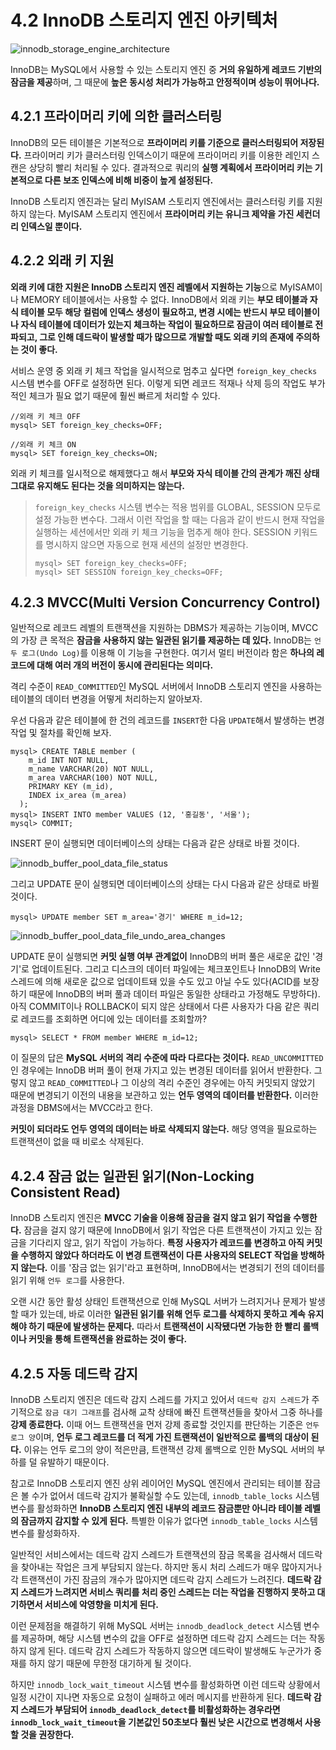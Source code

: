 # 4.2 InnoDB 스토리지 엔진 아키텍처

![innodb_storage_engine_architecture](./innodb_storage_engine_architecture.png)

InnoDB는 MySQL에서 사용할 수 있는 스토리지 엔진 중 **거의 유일하게 레코드 기반의 잠금을 제공**하며, 그 때문에 **높은 동시성 처리가 가능하고 안정적이며 성능이 뛰어나다.**

## 4.2.1 프라이머리 키에 의한 클러스터링

InnoDB의 모든 테이블은 기본적으로 **프라이머리 키를 기준으로 클러스터링되어 저장된다.** 프라이머리 키가 클러스터링 인덱스이기 때문에 프라이머리 키를 이용한 레인지 스캔은 상당히 빨리 처리될 수 있다. 결과적으로 쿼리의 **실행 계획에서 프라이머리 키는 기본적으로 다른 보조 인덱스에 비해 비중이 높게 설정된다.**

InnoDB 스토리지 엔진과는 달리 MyISAM 스토리지 엔진에서는 클러스터링 키를 지원하지 않는다. MyISAM 스토리지 엔진에서 **프라이머리 키는 유니크 제약을 가진 세컨더리 인덱스일 뿐이다.**

## 4.2.2 외래 키 지원

**외래 키에 대한 지원은 InnoDB 스토리지 엔진 레벨에서 지원하는 기능**으로 MyISAM이나 MEMORY 테이블에서는 사용할 수 없다. InnoDB에서 외래 키는 **부모 테이블과 자식 테이블 모두 해당 컬럼에 인덱스 생성이 필요하고, 변경 시에는 반드시 부모 테이블이나 자식 테이블에 데이터가 있는지 체크하는 작업이 필요하므로 잠금이 여러 테이블로 전파되고, 그로 인해 데드락이 발생할 때가 많으므로 개발할 때도 외래 키의 존재에 주의하는 것이 좋다.**

서비스 운영 중 외래 키 체크 작업을 일시적으로 멈추고 싶다면 `foreign_key_checks` 시스템 변수를 OFF로 설정하면 된다. 이렇게 되면 레코드 적재나 삭제 등의 작업도 부가적인 체크가 필요 없기 때문에 훨씬 빠르게 처리할 수 있다.

```mysql
//외래 키 체크 OFF
mysql> SET foreign_key_checks=OFF;

//외래 키 체크 ON
mysql> SET foreign_key_checks=ON;
```

외래 키 체크를 일시적으로 해제했다고 해서 **부모와 자식 테이블 간의 관계가 깨진 상태 그대로 유지해도 된다는 것을 의미하지는 않는다.** 

> `foreign_key_checks` 시스템 변수는 적용 범위를 GLOBAL, SESSION 모두로 설정 가능한 변수다. 그래서 이런 작업을 할 때는 다음과 같이 반드시 현재 작업을 실행하는 세션에서만 외래 키 체크 기능을 멈추게 해야 한다. SESSION 키워드를 명시하지 않으면 자동으로 현재 세션의 설정만 변경한다.
>
> ```mysql
> mysql> SET foreign_key_checks=OFF;
> mysql> SET SESSION foreign_key_checks=OFF;
> ```

## 4.2.3 MVCC(Multi Version Concurrency Control)

일반적으로 레코드 레벨의 트랜잭션을 지원하는 DBMS가 제공하는 기능이며, MVCC의 가장 큰 목적은 **잠금을 사용하지 않는 일관된 읽기를 제공하는 데 있다.** InnoDB는 `언두 로그(Undo Log)`를 이용해 이 기능을 구현한다. 여기서 멀티 버전이라 함은 **하나의 레코드에 대해 여러 개의 버전이 동시에 관리된다는 의미다.**

격리 수준이 `READ_COMMITTED`인 MySQL 서버에서 InnoDB 스토리지 엔진을 사용하는 테이블의 데이터 변경을 어떻게 처리하는지 알아보자.

우선 다음과 같은 테이블에 한 건의 레코드를 `INSERT`한 다음 `UPDATE`해서 발생하는 변경 작업 및 절차를 확인해 보자.

```mysql
mysql> CREATE TABLE member (
    m_id INT NOT NULL, 
    m_name VARCHAR(20) NOT NULL, 
    m_area VARCHAR(100) NOT NULL, 
    PRIMARY KEY (m_id), 
    INDEX ix_area (m_area)
  );
mysql> INSERT INTO member VALUES (12, '홍길동', '서울');
mysql> COMMIT;
```

INSERT 문이 실행되면 데이터베이스의 상태는 다음과 같은 상태로 바뀔 것이다.

![innodb_buffer_pool_data_file_status](./innodb_buffer_pool_data_file_status.png)

그리고 UPDATE 문이 실행되면 데이터베이스의 상태는 다시 다음과 같은 상태로 바뀔 것이다.

```mysql
mysql> UPDATE member SET m_area='경기' WHERE m_id=12;
```

![innodb_buffer_pool_data_file_undo_area_changes](./innodb_buffer_pool_data_file_undo_area_changes.png)

UPDATE 문이 실행되면 **커밋 실행 여부 관계없이** InnoDB의 버퍼 풀은 새로운 값인 '경기'로 업데이트된다. 그리고 디스크의 데이터 파일에는 체크포인트나 InnoDB의 Write 스레드에 의해 새로운 값으로 업데이트돼 있을 수도 있고 아닐 수도 있다(ACID를 보장하기 때문에 InnoDB의 버퍼 풀과 데이터 파일은 동일한 상태라고 가정해도 무방하다). 아직 COMMIT이나 ROLLBACK이 되지 않은 상태에서 다른 사용자가 다음 같은 쿼리로 레코드를 조회하면 어디에 있는 데이터를 조회할까?

```mysql
mysql> SELECT * FROM member WHERE m_id=12;
```

이 질문의 답은 **MySQL 서버의 격리 수준에 따라 다르다는 것이다.** `READ_UNCOMMITTED`인 경우에는 InnoDB 버퍼 풀이 현재 가지고 있는 변경된 데이터를 읽어서 반환한다. 그렇지 않고 `READ_COMMITTED`나 그 이상의 격리 수준인 경우에는 아직 커밋되지 않았기 때문에 변경되기 이전의 내용을 보관하고 있는 **언두 영역의 데이터를 반환한다.** 이러한 과정을 DBMS에서는 MVCC라고 한다.

**커밋이 되더라도 언두 영역의 데이터는 바로 삭제되지 않는다.** 해당 영역을 필요로하는 트랜잭션이 없을 때 비로소 삭제된다.

## 4.2.4 잠금 없는 일관된 읽기(Non-Locking Consistent Read)

InnoDB 스토리지 엔진은 **MVCC 기술을 이용해 잠금을 걸지 않고 읽기 작업을 수행한다.** 잠금을 걸지 않기 때문에 InnoDB에서 읽기 작업은 다른 트랜잭션이 가지고 있는 잠금을 기다리지 않고, 읽기 작업이 가능하다. **특정 사용자가 레코드를 변경하고 아직 커밋을 수행하지 않았다 하더라도 이 변경 트랜잭션이 다른 사용자의 SELECT 작업을 방해하지 않는다.** 이를 '잠금 없는 읽기'라고 표현하며, InnoDB에서는 변경되기 전의 데이터를 읽기 위해 `언두 로그`를 사용한다.

오랜 시간 동안 활성 상태인 트랜잭션으로 인해 MySQL 서버가 느려지거나 문제가 발생할 때가 있는데, 바로 이러한 **일관된 읽기를 위해 언두 로그를 삭제하지 못하고 계속 유지해야 하기 때문에 발생하는 문제다.** 따라서 **트랜잭션이 시작됐다면 가능한 한 빨리 롤백이나 커밋을 통해 트랜잭션을 완료하는 것이 좋다.**

## 4.2.5 자동 데드락 감지

InnoDB 스토리지 엔진은 데드락 감지 스레드를 가지고 있어서 `데드락 감지 스레드`가 주기적으로 `잠금 대기 그래프`를 검사해 교착 상태에 빠진 트랜잭션들을 찾아서 그중 하나를 **강제 종료한다.** 이때 어느 트랜잭션을 먼저 강제 종료할 것인지를 판단하는 기준은 `언두 로그 양`이며, **언두 로그 레코드를 더 적게 가진 트랜잭션이 일반적으로 롤백의 대상이 된다.** 이유는 언두 로그의 양이 적은만큼, 트랜잭션 강제 롤백으로 인한 MySQL 서버의 부하를 덜 유발하기 때문이다.

참고로 InnoDB 스토리지 엔진 상위 레이어인 MySQL 엔진에서 관리되는 테이블 잠금은 볼 수가 없어서 데드락 감지가 불확실할 수도 있는데, `innodb_table_locks` 시스템 변수를 활성화하면 **InnoDB 스토리지 엔진 내부의 레코드 잠금뿐만 아니라 테이블 레벨의 잠금까지 감지할 수 있게 된다.** 특별한 이유가 없다면 `innodb_table_locks` 시스템 변수를 활성화하자.

일반적인 서비스에서는 데드락 감지 스레드가 트랜잭션의 잠금 목록을 검사해서 데드락을 찾아내는 작업은 크게 부담되지 않는다. 하지만 동시 처리 스레드가 매우 많아지거나 각 트랜잭션이 가진 잠금의 개수가 많아지면 데드락 감지 스레드가 느려진다. **데드락 감지 스레드가 느려지면 서비스 쿼리를 처리 중인 스레드는 더는 작업을 진행하지 못하고 대기하면서 서비스에 악영향을 미치게 된다.** 

이런 문제점을 해결하기 위해 MySQL 서버는 `innodb_deadlock_detect` 시스템 변수를 제공하며, 해당 시스템 변수의 값을 OFF로 설정하면 데드락 감지 스레드는 더는 작동하지 않게 된다. 데드락 감지 스레드가 작동하지 않으면 데드락이 발생해도 누군가가 중재를 하지 않기 때문에 무한정 대기하게 될 것이다.

하지만 `innodb_lock_wait_timeout` 시스템 변수를 활성화하면 이런 데드락 상황에서 일정 시간이 지나면 자동으로 요청이 실패하고 에러 메시지를 반환하게 된다. **데드락 감지 스레드가 부담되어 `innodb_deadlock_detect`를 비활성화하는 경우라면 `innodb_lock_wait_timeout`을 기본값인 50초보다 훨씬 낮은 시간으로 변경해서 사용할 것을 권장한다.**